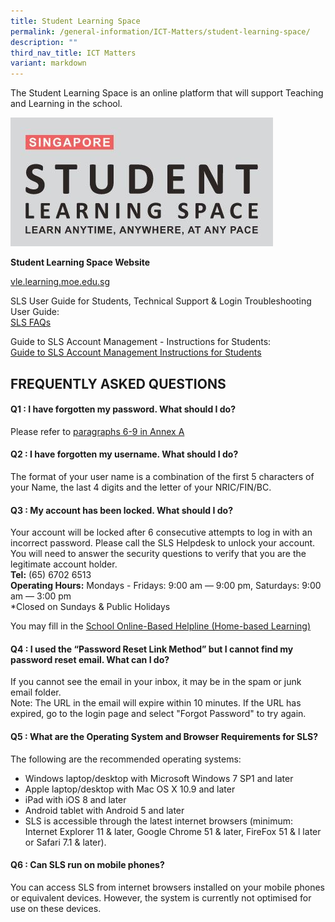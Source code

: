 ```yaml
---
title: Student Learning Space
permalink: /general-information/ICT-Matters/student-learning-space/
description: ""
third_nav_title: ICT Matters
variant: markdown
---
```

The Student Learning Space is an online platform that will support Teaching and Learning in the school.


![](/images/SLS.jpg)

**Student Learning Space Website**

 [vle.learning.moe.edu.sg](https://vle.learning.moe.edu.sg/)

SLS User Guide for Students, Technical Support &amp; Login Troubleshooting User Guide:  
[SLS FAQs](https://www.learning.moe.edu.sg/login-troubleshooting/authentication/index/)
  
Guide to SLS Account Management - Instructions for Students:  
[Guide to SLS Account Management Instructions for Students](/files/Guide%20to%20SLS%20Account%20Management%20%20Instructions%20for%20Students.pdf)

## FREQUENTLY ASKED QUESTIONS

  

#### Q1 : I have forgotten my password. What should I do?

Please refer to&nbsp;[paragraphs 6-9 in Annex A](/files/Student%20Annexes%20(Instructions%20and%20FAQs,%20updated%2015%20Mar).pdf)

#### Q2 : I have forgotten my username. What should I do?

The format of your user name is a combination of the first 5 characters of your Name, the last 4 digits and the letter of your NRIC/FIN/BC.  
  

#### Q3 : My account has been locked. What should I do?

Your account will be locked after 6 consecutive attempts to log in with an incorrect password. Please call the SLS Helpdesk to unlock your account. You will need to answer the security questions to verify that you are the legitimate account holder.  <br>
**Tel:** (65) 6702 6513  <br>
**Operating Hours:** Mondays - Fridays: 9:00 am ― 9:00 pm, Saturdays: 9:00 am ― 3:00 pm  <br>
*Closed on Sundays &amp; Public Holidays  
  
You may fill in the&nbsp;[School Online-Based Helpline (Home-based Learning)](https://go.gov.sg/peps-helpline)  
  

#### Q4 : I used the “Password Reset Link Method” but I cannot find my password reset email. What can I do?

If you cannot see the email in your inbox, it may be in the spam or junk email folder.  <br>
Note: The URL in the email will expire within 10 minutes. If the URL has expired, go to the login page and select "Forgot Password" to try again.  
  

#### Q5 : What are the Operating System and Browser Requirements for SLS?

The following are the recommended operating systems:  
* Windows laptop/desktop with Microsoft Windows 7 SP1 and later  
* Apple laptop/desktop with Mac OS X 10.9 and later  
* iPad with iOS 8 and later  
* Android tablet with Android 5 and later  
* SLS is accessible through the latest internet browsers (minimum: Internet Explorer 11 &amp; later, Google Chrome 51 &amp; later, FireFox 51 &amp; l later or Safari 7.1 &amp; later).  
  

#### Q6 : Can SLS run on mobile phones?

You can access SLS from internet browsers installed on your mobile phones or equivalent devices. However, the system is currently not optimised for use on these devices.